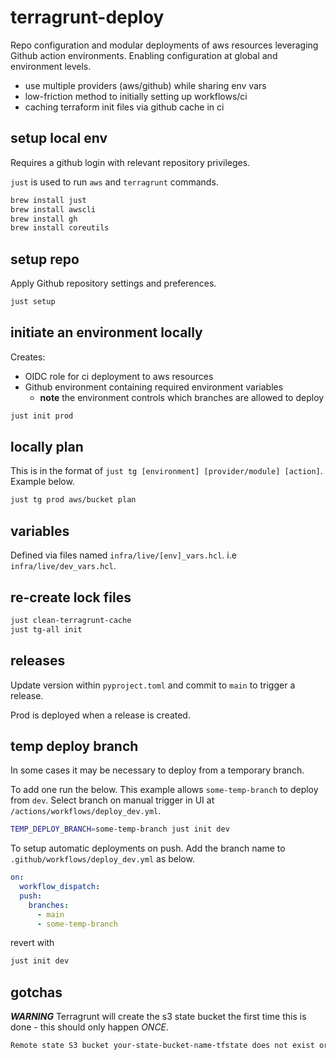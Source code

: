 # terragrunt-deploy

Repo configuration and modular deployments of aws resources leveraging Github action environments. Enabling configuration at global and environment levels.

- use multiple providers (aws/github) while sharing env vars
- low-friction method to initially setting up workflows/ci
- caching terraform init files via github cache in ci

## setup local env

Requires a github login with relevant repository privileges.

`just` is used to run `aws` and `terragrunt` commands.

```sh
brew install just
brew install awscli
brew install gh
brew install coreutils
```

## setup repo

Apply Github repository settings and preferences.

```sh
just setup
```

## initiate an environment locally

Creates:
  - OIDC role for ci deployment to aws resources
  - Github environment containing required environment variables
    - **note** the environment controls which branches are allowed to deploy

```sh
just init prod
```

## locally plan

This is in the format of `just tg [environment] [provider/module] [action]`. Example below.

```sh
just tg prod aws/bucket plan
```

## variables

Defined via files named `infra/live/[env]_vars.hcl`. i.e `infra/live/dev_vars.hcl`.

## re-create lock files

```sh
just clean-terragrunt-cache
just tg-all init
```

## releases

Update version within `pyproject.toml` and commit to `main` to trigger a release.

Prod is deployed when a release is created.


## temp deploy branch

In some cases it may be necessary to deploy from a temporary branch.

To add one run the below. This example allows `some-temp-branch` to deploy from `dev`. Select branch on manual trigger in UI at `/actions/workflows/deploy_dev.yml`.

```sh
TEMP_DEPLOY_BRANCH=some-temp-branch just init dev
```

To setup automatic deployments on push. Add the branch name to `.github/workflows/deploy_dev.yml` as below.

```yaml
on:
  workflow_dispatch:
  push:
    branches:
      - main
      - some-temp-branch
```

revert with

```sh
just init dev
```

## gotchas

***WARNING***
Terragrunt will create the s3 state bucket the first time this is done - this should only happen *ONCE*.

```sh
Remote state S3 bucket your-state-bucket-name-tfstate does not exist or you dont have permissions to access it. Would you like Terragrunt to create it? (y/n) y
```
